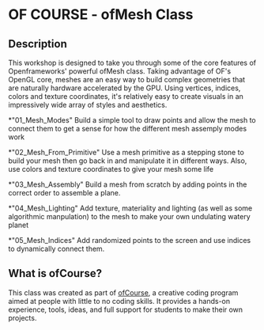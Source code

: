 # OF COURSE - ofMesh Class

## Description

This workshop is designed to take you through some of the core features of Openframeworks' powerful ofMesh class. Taking advantage of OF's OpenGL core, meshes are an easy way to build complex geometries that are naturally hardware accelerated by the GPU. Using vertices, indices, colors and texture coordinates, it's relatively easy to create visuals in an impressively wide array of styles and aesthetics.

*"01_Mesh_Modes"
Build a simple tool to draw points and allow the mesh to connect them to get a sense for how the different mesh assemply modes work

*"02_Mesh_From_Primitive"
Use a mesh primitive as a stepping stone to build your mesh then go back in and manipulate it in different ways. Also, use colors and texture coordinates to give your mesh some life

*"03_Mesh_Assembly"
Build a mesh from scratch by adding points in the correct order to assemble a plane. 

*"04_Mesh_Lighting"
Add texture, materiality and lighting (as well as some algorithmic manpulation) to the mesh to make your own undulating watery planet

*"05_Mesh_Indices"
Add randomized points to the screen and use indices to dynamically connect them.


## What is ofCourse?

This class was created as part of [ofCourse](http://www.ofcourse.io/), a creative coding program aimed at people with little to no coding skills. It provides a hands-on experience, tools, ideas, and full support for students to make their own projects.

